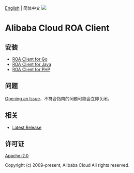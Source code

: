[English](README.md) | 简体中文
![](https://aliyunsdk-pages.alicdn.com/icons/AlibabaCloud.svg)

# Alibaba Cloud ROA Client

## 安装

- [ROA Client for Go](./golang/README-CN.md)
- [ROA Client for Java](./java/README-CN.md)
- [ROA Client for PHP](./php/README-CN.md)

## 问题

[Opening an Issue](https://github.com/aliyun/tea-roa/issues/new)，不符合指南的问题可能会立即关闭。

## 相关

- [Latest Release](https://github.com/aliyun/tea-roa)

## 许可证

[Apache-2.0](http://www.apache.org/licenses/LICENSE-2.0)

Copyright (c) 2009-present, Alibaba Cloud All rights reserved.
